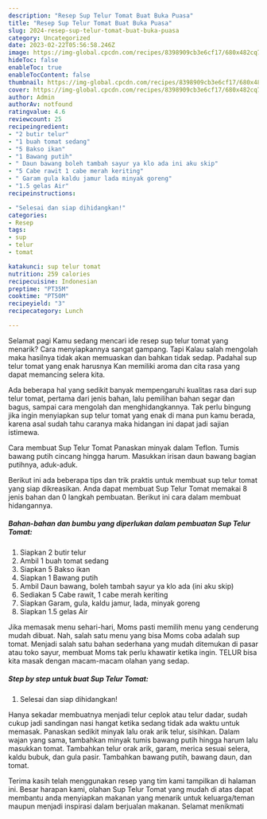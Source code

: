 ```yaml
---
description: "Resep Sup Telur Tomat Buat Buka Puasa"
title: "Resep Sup Telur Tomat Buat Buka Puasa"
slug: 2024-resep-sup-telur-tomat-buat-buka-puasa
category: Uncategorized
date: 2023-02-22T05:56:58.246Z
image: https://img-global.cpcdn.com/recipes/8398909cb3e6cf17/680x482cq70/sup-telur-tomat-foto-resep-utama.jpg
hideToc: false
enableToc: true
enableTocContent: false
thumbnail: https://img-global.cpcdn.com/recipes/8398909cb3e6cf17/680x482cq70/sup-telur-tomat-foto-resep-utama.jpg
cover: https://img-global.cpcdn.com/recipes/8398909cb3e6cf17/680x482cq70/sup-telur-tomat-foto-resep-utama.jpg
author: Admin
authorAv: notfound
ratingvalue: 4.6
reviewcount: 25
recipeingredient:
- "2 butir telur"
- "1 buah tomat sedang"
- "5 Bakso ikan"
- "1 Bawang putih"
- " Daun bawang boleh tambah sayur ya klo ada ini aku skip"
- "5 Cabe rawit 1 cabe merah keriting"
- " Garam gula kaldu jamur lada minyak goreng"
- "1.5 gelas Air"
recipeinstructions:

- "Selesai dan siap dihidangkan!"
categories:
- Resep
tags:
- sup
- telur
- tomat

katakunci: sup telur tomat 
nutrition: 259 calories
recipecuisine: Indonesian
preptime: "PT35M"
cooktime: "PT50M"
recipeyield: "3"
recipecategory: Lunch

---
```



Selamat pagi Kamu sedang mencari ide resep sup telur tomat yang menarik? Cara menyiapkannya sangat gampang. Tapi Kalau salah mengolah maka hasilnya tidak akan memuaskan dan bahkan tidak sedap. Padahal sup telur tomat yang enak harusnya Kan memiliki aroma dan cita rasa yang dapat memancing selera kita.


Ada beberapa hal yang sedikit banyak mempengaruhi kualitas rasa dari sup telur tomat, pertama dari jenis bahan, lalu pemilihan bahan segar dan bagus, sampai cara mengolah dan menghidangkannya. Tak perlu bingung jika ingin menyiapkan sup telur tomat yang enak di mana pun kamu berada, karena asal sudah tahu caranya maka hidangan ini dapat jadi sajian istimewa.

Cara membuat Sup Telur Tomat Panaskan minyak dalam Teflon. Tumis bawang putih cincang hingga harum. Masukkan irisan daun bawang bagian putihnya, aduk-aduk.


Berikut ini ada beberapa tips dan trik praktis untuk membuat sup telur tomat yang siap dikreasikan. Anda dapat membuat Sup Telur Tomat memakai 8 jenis bahan dan 0 langkah pembuatan. Berikut ini cara dalam membuat hidangannya.

<!--inarticleads1-->

##### Bahan-bahan dan bumbu yang diperlukan dalam pembuatan Sup Telur Tomat:

1. Siapkan 2 butir telur
1. Ambil 1 buah tomat sedang
1. Siapkan 5 Bakso ikan
1. Siapkan 1 Bawang putih
1. Ambil  Daun bawang, boleh tambah sayur ya klo ada (ini aku skip)
1. Sediakan 5 Cabe rawit, 1 cabe merah keriting
1. Siapkan  Garam, gula, kaldu jamur, lada, minyak goreng
1. Siapkan 1.5 gelas Air


Jika memasak menu sehari-hari, Moms pasti memilih menu yang cenderung mudah dibuat. Nah, salah satu menu yang bisa Moms coba adalah sup tomat. Menjadi salah satu bahan sederhana yang mudah ditemukan di pasar atau toko sayur, membuat Moms tak perlu khawatir ketika ingin. TELUR bisa kita masak dengan macam-macam olahan yang sedap. 

<!--inarticleads2-->

##### Step by step untuk buat Sup Telur Tomat:


1. Selesai dan siap dihidangkan!

Hanya sekadar membuatnya menjadi telur ceplok atau telur dadar, sudah cukup jadi sandingan nasi hangat ketika sedang tidak ada waktu untuk memasak. Panaskan sedikit minyak lalu orak arik telur, sisihkan. Dalam wajan yang sama, tambahkan minyak tumis bawang putih hingga harum lalu masukkan tomat. Tambahkan telur orak arik, garam, merica sesuai selera, kaldu bubuk, dan gula pasir. Tambahkan bawang putih, bawang daun, dan tomat. 

Terima kasih telah menggunakan resep yang tim kami tampilkan di halaman ini. Besar harapan kami, olahan Sup Telur Tomat yang mudah di atas dapat membantu anda menyiapkan makanan yang menarik untuk keluarga/teman maupun menjadi inspirasi dalam berjualan makanan. Selamat menikmati
